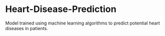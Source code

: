 # Heart-Disease-Prediction
Model trained using machine learning algorithms to predict potential heart diseases in patients.
